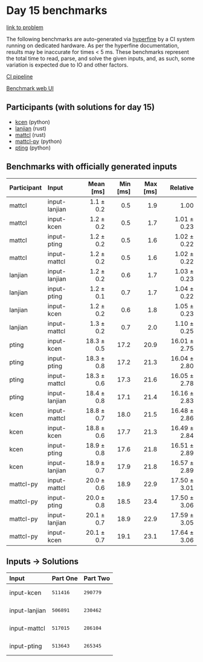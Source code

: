 # Day 15 benchmarks

[link to problem](https://adventofcode.com/2023/day/15)

The following benchmarks are auto-generated via
[hyperfine](https://github.com/sharkdp/hyperfine) by a CI system running on
dedicated hardware. As per the hyperfine documentation, results may be
inaccurate for times < 5 ms. These benchmarks represent the total time to read,
parse, and solve the given inputs, and, as such, some variation is expected due
to IO and other factors.

[CI pipeline](http://ci.papercode.net:8080/teams/main/pipelines/aoc2023)

[Benchmark web UI](https://aoc.ancalagon.black)


## Participants (with solutions for day 15)

- [kcen](https://github.com/kcen/aoc2023) (python)
- [lanjian](https://github.com/lanjian/aoc-2023) (rust)
- [mattcl](https://github.com/mattcl/aoc2023) (rust)
- [mattcl-py](https://github.com/mattcl/aoc2023-py) (python)
- [pting](https://github.com/pting/aoc2023) (python)


## Benchmarks with officially generated inputs

| Participant | Input | Mean [ms] | Min [ms] | Max [ms] | Relative |
|:---|:---|---:|---:|---:|---:|
| mattcl | input-lanjian | 1.1 ± 0.2 | 0.5 | 1.9 | 1.00 |
| mattcl | input-kcen | 1.2 ± 0.2 | 0.5 | 1.7 | 1.01 ± 0.23 |
| mattcl | input-pting | 1.2 ± 0.2 | 0.5 | 1.6 | 1.02 ± 0.22 |
| mattcl | input-mattcl | 1.2 ± 0.2 | 0.5 | 1.6 | 1.02 ± 0.22 |
| lanjian | input-lanjian | 1.2 ± 0.2 | 0.6 | 1.7 | 1.03 ± 0.23 |
| lanjian | input-pting | 1.2 ± 0.1 | 0.7 | 1.7 | 1.04 ± 0.22 |
| lanjian | input-kcen | 1.2 ± 0.2 | 0.6 | 1.8 | 1.05 ± 0.23 |
| lanjian | input-mattcl | 1.3 ± 0.2 | 0.7 | 2.0 | 1.10 ± 0.25 |
| pting | input-kcen | 18.3 ± 0.5 | 17.2 | 20.9 | 16.01 ± 2.75 |
| pting | input-pting | 18.3 ± 0.8 | 17.2 | 21.3 | 16.04 ± 2.80 |
| pting | input-mattcl | 18.3 ± 0.6 | 17.3 | 21.6 | 16.05 ± 2.78 |
| pting | input-lanjian | 18.4 ± 0.8 | 17.1 | 21.4 | 16.16 ± 2.83 |
| kcen | input-mattcl | 18.8 ± 0.7 | 18.0 | 21.5 | 16.48 ± 2.86 |
| kcen | input-kcen | 18.8 ± 0.6 | 17.7 | 21.3 | 16.49 ± 2.84 |
| kcen | input-pting | 18.9 ± 0.8 | 17.6 | 21.8 | 16.51 ± 2.89 |
| kcen | input-lanjian | 18.9 ± 0.7 | 17.9 | 21.8 | 16.57 ± 2.89 |
| mattcl-py | input-mattcl | 20.0 ± 0.6 | 18.9 | 22.9 | 17.50 ± 3.01 |
| mattcl-py | input-pting | 20.0 ± 0.8 | 18.5 | 23.4 | 17.50 ± 3.06 |
| mattcl-py | input-lanjian | 20.1 ± 0.7 | 18.9 | 22.9 | 17.59 ± 3.05 |
| mattcl-py | input-kcen | 20.1 ± 0.7 | 19.1 | 23.1 | 17.64 ± 3.06 |


## Inputs -> Solutions

| Input | Part One | Part Two |
|:---|:---|:---|
|input-kcen|<pre>511416</pre>|<pre>290779</pre>|
|input-lanjian|<pre>506891</pre>|<pre>230462</pre>|
|input-mattcl|<pre>517015</pre>|<pre>286104</pre>|
|input-pting|<pre>513643</pre>|<pre>265345</pre>|